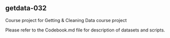 ## getdata-032
Course project for Getting &amp; Cleaning Data course project

Please refer to the Codebook.md file for description of datasets and scripts.


